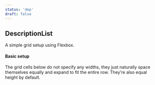 ```yaml
---
status: 'dep'
draft: false
---
```


## DescriptionList

A simple grid setup using Flexbox.

#### Basic setup

The grid cells below do not specify any widths, they just
naturally space themselves equally and expand to fit the
entire row. They’re also equal height by default.
